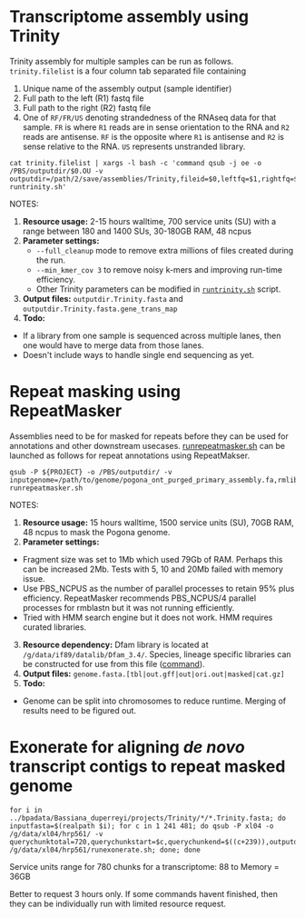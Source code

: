 # Transcriptome assembly using Trinity

Trinity assembly for multiple samples can be run as follows. `trinity.filelist` is a four column tab separated file containing
1. Unique name of the assembly output (sample identifier)
2. Full path to the left (R1) fastq file
3. Full path to the right (R2) fastq file
4. One of `RF/FR/US` denoting strandedness of the RNAseq data for that sample. `FR` is where `R1` reads are in sense orientation to the RNA and `R2` reads are antisense. `RF` is the opposite where `R1` is antisense and `R2` is sense relative to the RNA. `US` represents unstranded library.

```
cat trinity.filelist | xargs -l bash -c 'command qsub -j oe -o /PBS/outputdir/$0.OU -v outputdir=/path/2/save/assemblies/Trinity,fileid=$0,leftfq=$1,rightfq=$2,sstype=$3 runtrinity.sh'
```

NOTES:
1. **Resource usage:** 2-15 hours walltime, 700 service units (SU) with a range between 180 and 1400 SUs, 30-180GB RAM, 48 ncpus
2. **Parameter settings:** 
   *  `--full_cleanup` mode to remove extra millions of files created during the run.
   *  `--min_kmer_cov 3` to remove noisy k-mers and improving run-time efficiency.
   *  Other Trinity parameters can be modified in [`runtrinity.sh`](https://github.com/kango2/pogo/blob/main/cmdscripts/runtrinity.sh) script.
3. **Output files:** `outputdir.Trinity.fasta` and `outputdir.Trinity.fasta.gene_trans_map`
4. **Todo:** 
  * If a library from one sample is sequenced across multiple lanes, then one would have to merge data from those lanes.
  * Doesn't include ways to handle single end sequencing as yet.
 
# Repeat masking using RepeatMasker

Assemblies need to be for masked for repeats before they can be used for annotations and other downstream usecases. [runrepeatmasker.sh](https://github.com/kango2/pogo/blob/main/cmdscripts/runrepeatmakser.sh) can be launched as follows for repeat annotations using RepeatMakser.

```
qsub -P ${PROJECT} -o /PBS/outputdir/ -v inputgenome=/path/to/genome/pogona_ont_purged_primary_assembly.fa,rmlib=/g/data/if89/datalib/Dfam_3.4/Sauropsida.fasta,outputdir=/path/to/outputdir/forrepeatmasker runrepeatmasker.sh
```

NOTES:
1. **Resource usage:** 15 hours walltime, 1500 service units (SU), 70GB RAM, 48 ncpus to mask the Pogona genome. 
2. **Parameter settings:** 
  * Fragment size was set to 1Mb which used 79Gb of RAM. Perhaps this can be increased 2Mb. Tests with 5, 10 and 20Mb failed with memory issue.
  * Use PBS_NCPUS as the number of parallel processes to retain 95% plus efficiency. RepeatMasker recommends PBS_NCPUS/4 parallel processes for rmblastn but it was not running efficiently.
  * Tried with HMM search engine but it does not work. HMM requires curated libraries.
3. **Resource dependency:** Dfam library is located at `/g/data/if89/datalib/Dfam_3.4/`. Species, lineage specific libraries can be constructed for use from this file ([command](https://github.com/kango2/pogo/blob/main/utilscmds.md#generate-fasta-library-for-repeats-from-the-dfamh5)).
4. **Output files:** `genome.fasta.[tbl|out.gff|out|ori.out|masked|cat.gz]`
5. **Todo:** 
  * Genome can be split into chromosomes to reduce runtime. Merging of results need to be figured out.

# Exonerate for aligning *de novo* transcript contigs to repeat masked genome

```
for i in ../bpadata/Bassiana_duperreyi/projects/Trinity/*/*.Trinity.fasta; do inputfasta=$(realpath $i); for c in 1 241 481; do qsub -P xl04 -o /g/data/xl04/hrp561/ -v querychunktotal=720,querychunkstart=$c,querychunkend=$((c+239)),outputdir=/g/data/xl04/bpadata/Bassiana_duperreyi/projects/exonerate,inputfasta=${inputfasta},targetgenome=/g/data/xl04/hrp561/bassiana_ont_gap_filled_assembly.RM.fasta /g/data/xl04/hrp561/runexonerate.sh; done; done
```

Service units range for 780 chunks for a transcriptome: 88 to
Memory = 36GB

Better to request 3 hours only. If some commands havent finished, then they can be individually run with limited resource request.
